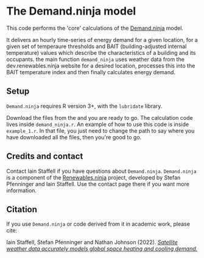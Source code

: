 # The Demand.ninja model

This code performs the 'core' calculations of the [Demand.ninja](https://dev.renewables.ninja) model.

It delivers an hourly time-series of energy demand for a given location, for a given set of temperaure thresholds and BAIT (building-adjusted internal temperature) values which describe the characteristics of a building and its occupants. the main function `demand_ninja` uses weather data from the dev.renewables.ninja website for a desired location, processes this into the BAIT temperature index and then finally calculates energy demand.


## Setup
`Demand.ninja` requires R version 3+, with the `lubridate` library.

Download the files from the and you are ready to go. The calculation code lives inside `demand_ninja.r`. An example of how to use this code is inside `example_1.r`.  In that file, you just need to change the path to say where you have downloaded all the files, then you're good to go.


## Credits and contact
Contact Iain Staffell if you have questions about `Demand.ninja`.  `Demand.ninja` is a component of the [Renewables.ninja](https://renewables.ninja) project, developed by Stefan Pfenninger and Iain Staffell. Use the contact page there if you want more information.

## Citation
If you use `Demand.ninja` or code derived from it in academic work, please cite:

Iain Staffell, Stefan Pfenninger and Nathan Johnson (2022). _[Satellite weather data accurately models global space heating and cooling demand.](https://doi.org/10.21203/rs.3.rs-1834485/v1)_
